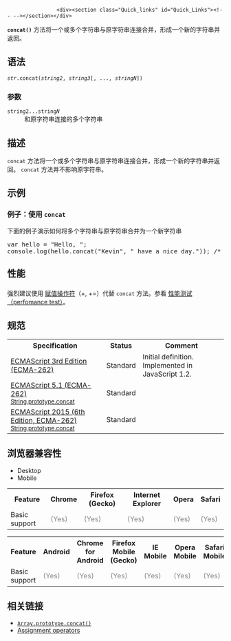 
                
                  
                    <div><section class="Quick_links" id="Quick_Links"><!-- --></section></div>

<p><strong><code>concat()</code></strong> &#x65B9;&#x6CD5;&#x5C06;&#x4E00;&#x4E2A;&#x6216;&#x591A;&#x4E2A;&#x5B57;&#x7B26;&#x4E32;&#x4E0E;&#x539F;&#x5B57;&#x7B26;&#x4E32;&#x8FDE;&#x63A5;&#x5408;&#x5E76;&#xFF0C;&#x5F62;&#x6210;&#x4E00;&#x4E2A;&#x65B0;&#x7684;&#x5B57;&#x7B26;&#x4E32;&#x5E76;&#x8FD4;&#x56DE;&#x3002;</p>

<h2 name="Syntax" id="Syntax">&#x8BED;&#x6CD5;</h2>

<pre><code><var>str</var>.concat(<var>string2</var>,&#xA0;<var>string3</var>[, ...,&#xA0;<var>stringN</var>])</code></pre>

<h3 name="Parameters" id="Parameters">&#x53C2;&#x6570;</h3>

<dl>
 <dt><code>string2...string<em>N</em></code></dt>
 <dd>&#x548C;&#x539F;&#x5B57;&#x7B26;&#x4E32;&#x8FDE;&#x63A5;&#x7684;&#x591A;&#x4E2A;&#x5B57;&#x7B26;&#x4E32;</dd>
</dl>

<h2 name="Description" id="Description">&#x63CF;&#x8FF0;</h2>

<p><code>concat</code> &#x65B9;&#x6CD5;&#x5C06;&#x4E00;&#x4E2A;&#x6216;&#x591A;&#x4E2A;&#x5B57;&#x7B26;&#x4E32;&#x4E0E;&#x539F;&#x5B57;&#x7B26;&#x4E32;&#x8FDE;&#x63A5;&#x5408;&#x5E76;&#xFF0C;&#x5F62;&#x6210;&#x4E00;&#x4E2A;&#x65B0;&#x7684;&#x5B57;&#x7B26;&#x4E32;&#x5E76;&#x8FD4;&#x56DE;&#x3002;&#xA0;<code>concat</code> &#x65B9;&#x6CD5;&#x5E76;&#x4E0D;&#x5F71;&#x54CD;&#x539F;&#x5B57;&#x7B26;&#x4E32;&#x3002;</p>

<h2 name="Examples" id="Examples">&#x793A;&#x4F8B;</h2>

<h3 name="Examples" id="Examples">&#x4F8B;&#x5B50;&#xFF1A;&#x4F7F;&#x7528; <code>concat</code></h3>

<p>&#x4E0B;&#x9762;&#x7684;&#x4F8B;&#x5B50;&#x6F14;&#x793A;&#x5982;&#x4F55;&#x5C06;&#x591A;&#x4E2A;&#x5B57;&#x7B26;&#x4E32;&#x4E0E;&#x539F;&#x5B57;&#x7B26;&#x4E32;&#x5408;&#x5E76;&#x4E3A;&#x4E00;&#x4E2A;&#x65B0;&#x5B57;&#x7B26;&#x4E32;</p>

<pre class="brush: js">var hello = &quot;Hello, &quot;;
console.log(hello.concat(&quot;Kevin&quot;, &quot; have a nice day.&quot;)); /* Hello, Kevin have a nice day. */
</pre>

<h2 style="margin-bottom: 20px; line-height: 30px;" id="&#x6027;&#x80FD;">&#x6027;&#x80FD;</h2>

<p>&#x5F3A;&#x70C8;&#x5EFA;&#x8BAE;&#x4F7F;&#x7528;&#xA0;<a href="https://developer.mozilla.org/zh-CN/docs/Web/JavaScript/Reference/Operators/Assignment_Operators">&#x8D4B;&#x503C;&#x64CD;&#x4F5C;&#x7B26;</a>&#xFF08;+, +=&#xFF09;&#x4EE3;&#x66FF;&#xA0;<code>concat</code>&#xA0;&#x65B9;&#x6CD5;&#x3002;&#x53C2;&#x770B;&#xA0;<a href="http://jsperf.com/concat-vs-plus-vs-join" class="external">&#x6027;&#x80FD;&#x6D4B;&#x8BD5;&#xFF08;perfomance test&#xFF09;</a>&#x3002;</p>

<h2 id="&#x89C4;&#x8303;">&#x89C4;&#x8303;</h2>

<table>
 <tbody>
  <tr>
   <th scope="col">Specification</th>
   <th scope="col">Status</th>
   <th scope="col">Comment</th>
  </tr>
  <tr>
   <td><a lang="en" title="ECMAScript 3rd Edition (ECMA-262)" class="external" href="http://www.ecma-international.org/publications/files/ECMA-ST-ARCH/ECMA-262,%203rd%20edition,%20December%201999.pdf" hreflang="en">ECMAScript 3rd Edition (ECMA-262)</a></td>
   <td><span class="spec-Standard">Standard</span></td>
   <td>Initial definition. Implemented in JavaScript 1.2.</td>
  </tr>
  <tr>
   <td><a lang="en" hreflang="en" href="http://www.ecma-international.org/ecma-262/5.1/#sec-15.5.4.6" class="external">ECMAScript 5.1 (ECMA-262)<br><small lang="zh-CN">String.prototype.concat</small></a></td>
   <td><span class="spec-Standard">Standard</span></td>
   <td>&#xA0;</td>
  </tr>
  <tr>
   <td><a lang="en" hreflang="en" href="http://www.ecma-international.org/ecma-262/6.0/#sec-string.prototype.concat" class="external">ECMAScript 2015 (6th Edition, ECMA-262)<br><small lang="zh-CN">String.prototype.concat</small></a></td>
   <td><span class="spec-Standard">Standard</span></td>
   <td>&#xA0;</td>
  </tr>
 </tbody>
</table>

<h2 id="&#x6D4F;&#x89C8;&#x5668;&#x517C;&#x5BB9;&#x6027;">&#x6D4F;&#x89C8;&#x5668;&#x517C;&#x5BB9;&#x6027;</h2>

<div><div class="htab"> 
    <a name="AutoCompatibilityTable" id="AutoCompatibilityTable"></a> 
    <ul> 
        <li class="selected"><a>Desktop</a></li> 
        <li><a>Mobile</a></li> 
    </ul> 
</div></div>
<div id="compat-desktop">
<table class="compat-table">
 <tbody>
  <tr>
   <th>Feature</th>
   <th>Chrome</th>
   <th>Firefox (Gecko)</th>
   <th>Internet Explorer</th>
   <th>Opera</th>
   <th>Safari</th>
  </tr>
  <tr>
   <td>Basic support</td>
   <td><span title="Please update this with the earliest version of support." style="color: #888;">(Yes)</span></td>
   <td><span title="Please update this with the earliest version of support." style="color: #888;">(Yes)</span></td>
   <td><span title="Please update this with the earliest version of support." style="color: #888;">(Yes)</span></td>
   <td><span title="Please update this with the earliest version of support." style="color: #888;">(Yes)</span></td>
   <td><span title="Please update this with the earliest version of support." style="color: #888;">(Yes)</span></td>
  </tr>
 </tbody>
</table>
</div>

<div id="compat-mobile">
<table class="compat-table">
 <tbody>
  <tr>
   <th>Feature</th>
   <th>Android</th>
   <th>Chrome for Android</th>
   <th>Firefox Mobile (Gecko)</th>
   <th>IE Mobile</th>
   <th>Opera Mobile</th>
   <th>Safari Mobile</th>
  </tr>
  <tr>
   <td>Basic support</td>
   <td><span title="Please update this with the earliest version of support." style="color: #888;">(Yes)</span></td>
   <td><span title="Please update this with the earliest version of support." style="color: #888;">(Yes)</span></td>
   <td><span title="Please update this with the earliest version of support." style="color: #888;">(Yes)</span></td>
   <td><span title="Please update this with the earliest version of support." style="color: #888;">(Yes)</span></td>
   <td><span title="Please update this with the earliest version of support." style="color: #888;">(Yes)</span></td>
   <td><span title="Please update this with the earliest version of support." style="color: #888;">(Yes)</span></td>
  </tr>
 </tbody>
</table>
</div>

<h2 id="&#x76F8;&#x5173;&#x94FE;&#x63A5;">&#x76F8;&#x5173;&#x94FE;&#x63A5;</h2>

<ul>
 <li><a title="concat() &#x65B9;&#x6CD5;&#x5C06;&#x4F20;&#x5165;&#x7684;&#x6570;&#x7EC4;&#x6216;&#x975E;&#x6570;&#x7EC4;&#x503C;&#x4E0E;&#x539F;&#x6570;&#x7EC4;&#x5408;&#x5E76;,&#x7EC4;&#x6210;&#x4E00;&#x4E2A;&#x65B0;&#x7684;&#x6570;&#x7EC4;&#x5E76;&#x8FD4;&#x56DE;." href="/zh-CN/docs/Web/JavaScript/Reference/Global_Objects/Array/concat"><code>Array.prototype.concat()</code></a></li>
 <li><a title="&#x8D4B;&#x503C;&#x8FD0;&#x7B97;&#x7B26;&#xFF08;assignment operator&#xFF09;&#x57FA;&#x4E8E;&#x53F3;&#x503C;&#xFF08;right operand&#xFF09;&#x7684;&#x503C;&#xFF0C;&#x7ED9;&#x5DE6;&#x503C;&#xFF08;left operand&#xFF09;&#x8D4B;&#x503C;&#x3002;" href="/zh-CN/docs/Web/JavaScript/Reference/Operators/Assignment_Operators">Assignment operators</a></li>
</ul>
                  
                
              